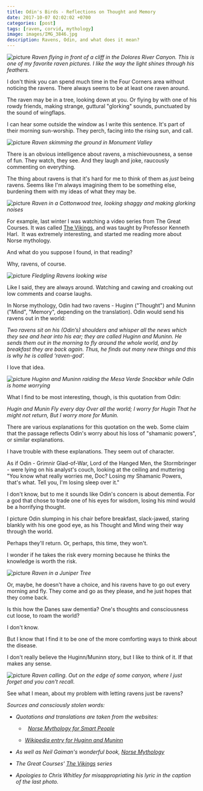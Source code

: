```yaml
---
title: Odin's Birds - Reflections on Thought and Memory
date: 2017-10-07 02:02:02 +0700
categories: [post]
tags: [raven, corvid, mythology]
image: images/IMG_3846.jpg
description: Ravens, Odin, and what does it mean?
---
```


![picture](images/IMG_3846.jpg)
*Raven flying in front of a cliff in the Dolores River Canyon. This is one of my favorite raven pictures. I like the way the light shines through his feathers.*

I don't think you can spend much time in the Four Corners area without noticing the ravens. There always seems to be at least one raven around.

The raven may be in a tree, looking down at you. Or flying by with one of his rowdy friends, making strange, guttural "glorking" sounds, punctuated by the sound of wingflaps.

I can hear some outside the window as I write this sentence. It's part of their morning sun-worship. They perch, facing into the rising sun, and call.

![picture](images/IMG_2998-1024x682.jpg)
*Raven skimming the ground in Monument Valley*

There is an obvious intelligence about ravens, a mischievousness, a sense of fun. They watch, they see. And they laugh and joke, raucously commenting on everything.

The thing about ravens is that it's hard for me to think of them as _just_ being ravens. Seems like I'm always imagining them to be something else, burdening them with my ideas of what they may be.

![picture](images/C7DC3B5E-080D-4D08-9A16-EDA5CCAE6403.jpg)
*Raven in a Cottonwood tree, looking shaggy and making glorking noises*

For example, last winter I was watching a video series from The Great Courses. It was called [The Vikings](https://www.thegreatcourses.com/courses/vikings.html), and was taught by Professor Kenneth Harl.  It was extremely interesting, and started me reading more about Norse mythology.

And what do you suppose I found, in that reading?

Why, ravens, of course.

![picture](images/AA2F7633-8EB8-4AFF-83A8-B175573AA0D7-976x1024.jpeg)
*Fledgling Ravens looking wise*

Like I said, they are always around. Watching and cawing and croaking out low comments and coarse laughs.

In Norse mythology, Odin had two ravens - Huginn ("Thought") and Muninn ("Mind", "Memory", depending on the translation). Odin would send his ravens out in the world:

_Two ravens sit on his (Odin’s) shoulders and whisper all the news which they see and hear into his ear; they are called Huginn and Muninn. He sends them out in the morning to fly around the whole world, and by breakfast they are back again. Thus, he finds out many new things and this is why he is called ‘raven-god’._

I love that idea.

![picture](images/87A49BE5-A07F-4299-ADD2-C8825A080169-1024x787.jpg)
*Huginn and Muninn raiding the Mesa Verde Snackbar while Odin is home worrying*

What I find to be most interesting, though, is this quotation from Odin:

_Hugin and Munin_ 
_Fly every day_ 
_Over all the world;_ 
_I worry for Hugin_ 
_That he might not return,_ 
_But I worry more for Munin._

There are various explanations for this quotation on the web. Some claim that the passage reflects Odin's worry about his loss of "shamanic powers", or similar explanations.

I have trouble with these explanations. They seem out of character.

As if Odin - Grimnir Glad-of-War, Lord of the Hanged Men, the Stormbringer - were lying on his analyst's couch, looking at the ceiling and muttering "You know what really worries me, Doc? Losing my Shamanic Powers, that's what. Tell you, I'm losing sleep over it."

I don't know, but to me it sounds like Odin's concern is about dementia. For a god that chose to trade one of his eyes for wisdom, losing his mind would be a horrifying thought.

I picture Odin slumping in his chair before breakfast, slack-jawed, staring blankly with his one good eye, as his Thought and Mind wing their way through the world.

Perhaps they'll return. Or, perhaps, this time, they won't.

I wonder if he takes the risk every morning because he thinks the knowledge is worth the risk.

![picture](images/IMG_7090-838x1024.jpg)
*Raven in a Juniper Tree*

Or, maybe, he doesn't have a choice, and his ravens have to go out every morning and fly. They come and go as they please, and he just hopes that they come back.

Is this how the Danes saw dementia? One's thoughts and consciousness cut loose, to roam the world?

I don't know.

But I know that I find it to be one of the more comforting ways to think about the disease.

I don't really believe the Huginn/Muninn story, but I like to think of it. If that makes any sense.

![picture](images/68E8AA6C-D785-48CA-9B37-D532CC62AC4E-1024x853.jpg)
*Raven calling. Out on the edge of some canyon, where I just forget and you can't recall.*

See what I mean, about my problem with letting ravens just be ravens?

*Sources and consciously stolen words:*

- _Quotations and translations are taken from the websites:_
    -   _[Norse Mythology for Smart People](https://norse-mythology.org/gods-and-creatures/others/hugin-and-munin/)_ 
    
    - _[Wikipedia entry for Huginn and Muninn](https://en.wikipedia.org/wiki/Huginn_and_Muninn)_

- _As well as Neil Gaiman's wonderful book, [Norse Mythology](https://www.amazon.com/Norse-Mythology-Neil-Gaiman-ebook/dp/B01HQA6EOC/ref=sr_1_1?s=digital-text&ie=UTF8&qid=1507386004&sr=1-1&keywords=norse+mythology+neil+gaiman)_

- *The Great Courses' [The Vikings](https://www.thegreatcourses.com/courses/vikings.html) series*

- _Apologies to Chris Whitley for misappropriating his lyric in the caption of the last photo._
